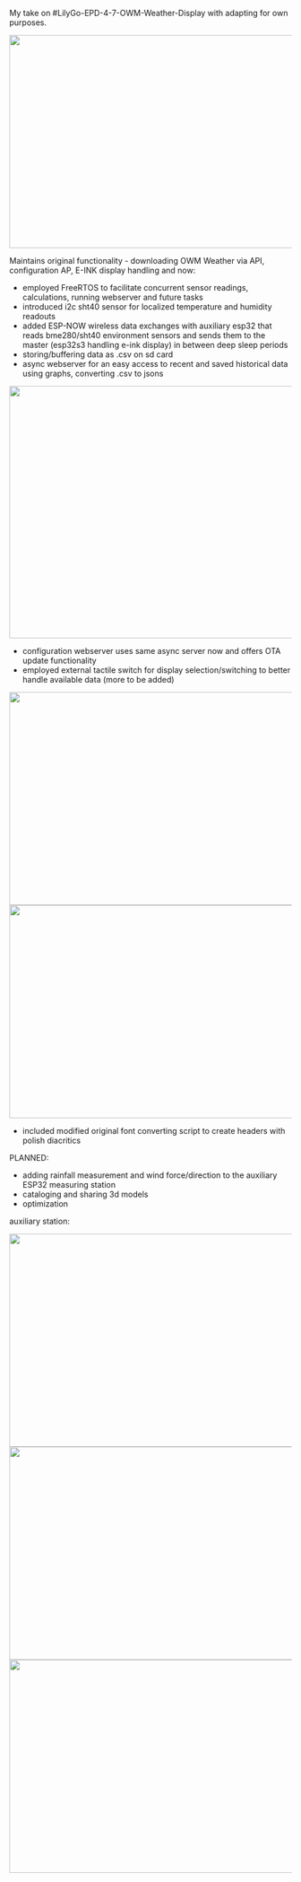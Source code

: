 My take on #LilyGo-EPD-4-7-OWM-Weather-Display with adapting for own purposes.

<img src="https://github.com/user-attachments/assets/33f88d13-cfac-4c53-ae1c-6c4ebd69de17" width="533" height="380">

Maintains original functionality - downloading OWM Weather via API, configuration AP, E-INK display handling and now:
- employed FreeRTOS to facilitate concurrent sensor readings, calculations, running webserver and future tasks
- introduced i2c sht40 sensor for localized temperature and humidity readouts
- added ESP-NOW wireless data exchanges with auxiliary esp32 that reads bme280/sht40 environment sensors and sends them to the master (esp32s3 handling e-ink display) in between deep sleep periods
- storing/buffering data as .csv on sd card
- async webserver for an easy access to recent and saved historical data using graphs, converting .csv to jsons
  
<img src="https://github.com/user-attachments/assets/f52dc17b-2dce-4d8e-971e-f06844adc592" width="533" height="450">

- configuration webserver uses same async server now and offers OTA update functionality
- employed external tactile switch for display selection/switching to better handle available data (more to be added)

<img src="https://github.com/user-attachments/assets/80480141-9f3e-458a-a08e-a9a692c5db92" width="533" height="380">
<img src="https://github.com/user-attachments/assets/d98e1fc9-a67f-4e72-9a7a-6392e64241f0" width="533" height="380">

- included modified original font converting script to create headers with polish diacritics

PLANNED:
- adding rainfall measurement and wind force/direction to the auxiliary ESP32 measuring station
- cataloging and sharing 3d models
- optimization


auxiliary station:

<img src="https://github.com/user-attachments/assets/1ca64978-6d8e-41b8-9564-cbe4c4ec27e0" width="533" height="380">
<img src="https://github.com/user-attachments/assets/95319df9-c829-40e5-94ff-6c9d3cd74f79" width="533" height="380">
<img src="https://github.com/user-attachments/assets/98b82852-1dbc-4b7d-8d0f-bd9042ccf343" width="533" height="380">




